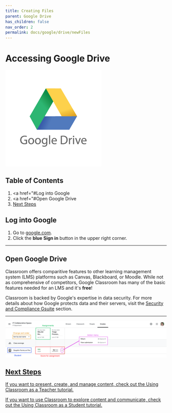 ```yaml
---
title: Creating Files
parent: Google Drive
has_children: false
nav_order: 2
permalink: docs/google/drive/newFiles
---
```


# Accessing Google Drive

<img src="/assets/google/driveLogo.png" style="width:300px;"/>

## Table of Contents
1. <a href="#Log into Google</a>
2. <a href="#Open Google Drive</a>
3. <a href="#next-steps">Next Steps</a>

## Log into Google
1. Go to <a href="https://google.com">google.com</a>.
2. Click the **blue** **Sign in** button in the upper right corner.  

<hr class="divider" />

## Open Google Drive

Classroom offers comparitive features to other learning management system (LMS) platforms such as Canvas, Blackboard, or Moodle. While not as comprehensive of competitors, Google Classroom has many of the basic features needed for an LMS and it's <b>free</b>!

Classroom is backed by Google's expertise in data security. For more details about how Google protects data and their servers, visit the <a href="/docs/securitycompliance/gsuite.html">Security and Compliance Gsuite</a> section.

<hr class="divider" />

<a class="image" href="/assets/google/classroom/classroomUI4.png"><img src="/assets/google/classroom/classroomUI4.png" />

## Next Steps

If you want to present, create, and manage content, check out the Using Classroom as a Teacher tutorial.

If you want to use Classroom to explore content and communicate, check out the Using Classroom as a Student tutorial.
